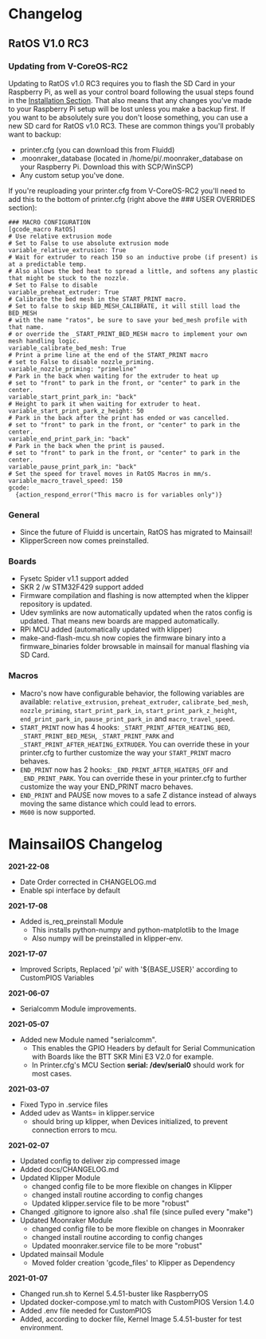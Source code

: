 # Changelog

## RatOS V1.0 RC3

### Updating from V-CoreOS-RC2

Updating to RatOS v1.0 RC3 requires you to flash the SD Card in your Raspberry Pi, as well as your control board following the usual steps found in the [Installation Section](installation.md). That also means that any changes you've made to your Raspberry Pi setup will be lost unless you make a backup first. If you want to be absolutely sure you don't loose something, you can use a new SD card for RatOS v1.0 RC3. These are common things you'll probably want to backup:

- printer.cfg (you can download this from Fluidd)
- .moonraker_database (located in /home/pi/.moonraker_database on your Raspberry Pi. Download this with SCP/WinSCP)
- Any custom setup you've done.

If you're reuploading your printer.cfg from V-CoreOS-RC2 you'll need to add this to the bottom of printer.cfg (right above the ### USER OVERRIDES section):

```properties
### MACRO CONFIGURATION
[gcode_macro RatOS]
# Use relative extrusion mode
# Set to False to use absolute extrusion mode
variable_relative_extrusion: True
# Wait for extruder to reach 150 so an inductive probe (if present) is at a predictable temp.
# Also allows the bed heat to spread a little, and softens any plastic that might be stuck to the nozzle.
# Set to False to disable
variable_preheat_extruder: True
# Calibrate the bed mesh in the START_PRINT macro.
# Set to false to skip BED_MESH_CALIBRATE, it will still load the BED_MESH
# with the name "ratos", be sure to save your bed_mesh profile with that name.
# or override the _START_PRINT_BED_MESH macro to implement your own mesh handling logic.
variable_calibrate_bed_mesh: True
# Print a prime line at the end of the START_PRINT macro
# set to False to disable nozzle_priming.
variable_nozzle_priming: "primeline"
# Park in the back when waiting for the extruder to heat up
# set to "front" to park in the front, or "center" to park in the center.
variable_start_print_park_in: "back"
# Height to park it when waiting for extruder to heat.
variable_start_print_park_z_height: 50
# Park in the back after the print has ended or was cancelled.
# set to "front" to park in the front, or "center" to park in the center.
variable_end_print_park_in: "back"
# Park in the back when the print is paused.
# set to "front" to park in the front, or "center" to park in the center.
variable_pause_print_park_in: "back"
# Set the speed for travel moves in RatOS Macros in mm/s.
variable_macro_travel_speed: 150
gcode:
  {action_respond_error("This macro is for variables only")}
```

### General

- Since the future of Fluidd is uncertain, RatOS has migrated to Mainsail!
- KlipperScreen now comes preinstalled.

### Boards

- Fysetc Spider v1.1 support added
- SKR 2 /w STM32F429 support added
- Firmware compilation and flashing is now attempted when the klipper repository is updated.
- Udev symlinks are now automatically updated when the ratos config is updated. That means new boards are mapped automatically.
- RPi MCU added (automatically updated with klipper)
- make-and-flash-mcu.sh now copies the firmware binary into a firmware_binaries folder browsable in mainsail for manual flashing via SD Card.

### Macros

- Macro's now have configurable behavior, the following variables are available: `relative_extrusion`, `preheat_extruder`, `calibrate_bed_mesh`, `nozzle_priming`, `start_print_park_in`, `start_print_park_z_height`, `end_print_park_in`, `pause_print_park_in` and `macro_travel_speed`.
- `START_PRINT` now has 4 hooks: `_START_PRINT_AFTER_HEATING_BED`, `_START_PRINT_BED_MESH`, `_START_PRINT_PARK` and `_START_PRINT_AFTER_HEATING_EXTRUDER`. You can override these in your printer.cfg to further customize the way your `START_PRINT` macro behaves.
- `END_PRINT` now has 2 hooks: `_END_PRINT_AFTER_HEATERS_OFF` and `_END_PRINT_PARK`. You can override these in your printer.cfg to further customize the way your END_PRINT macro behaves.
- `END_PRINT` and PAUSE now moves to a safe Z distance instead of always moving the same distance which could lead to errors.
- `M600` is now supported.

# MainsailOS Changelog

**2021-22-08**

- Date Order corrected in CHANGELOG.md
- Enable spi interface by default

**2021-17-08**

- Added is_req_preinstall Module
  - This installs python-numpy and python-matplotlib to the Image
  - Also numpy will be preinstalled in klipper-env.

**2021-17-07**

- Improved Scripts, Replaced 'pi' with '${BASE_USER}' according to CustomPIOS Variables

**2021-06-07**

- Serialcomm Module improvements.

**2021-05-07**

- Added new Module named "serialcomm".
  - This enables the GPIO Headers by default for Serial Communication with Boards like
    the BTT SKR Mini E3 V2.0 for example.
  - In Printer.cfg's MCU Section **serial: /dev/serial0** should work for most cases.

**2021-03-07**

- Fixed Typo in .service files
- Added udev as Wants= in klipper.service
  - should bring up klipper, when Devices initialized, to prevent connection errors to mcu.

**2021-02-07**

- Updated config to deliver zip compressed image
- Added docs/CHANGELOG.md
- Updated Klipper Module
  - changed config file to be more flexible on changes in Klipper
  - changed install routine according to config changes
  - Updated klipper.service file to be more "robust"
- Changed .gitignore to ignore also .sha1 file (since pulled every "make")
- Updated Moonraker Module
  - changed config file to be more flexible on changes in Moonraker
  - changed install routine according to config changes
  - Updated moonraker.service file to be more "robust"
- Updated mainsail Module
  - Moved folder creation 'gcode_files' to Klipper as Dependency

**2021-01-07**

- Changed run.sh to Kernel 5.4.51-buster like RaspberryOS
- Updated docker-compose.yml to match with CustomPIOS Version 1.4.0
- Added .env file needed for CustomPIOS
- Added, according to docker file, Kernel Image 5.4.51-buster for test environment.
